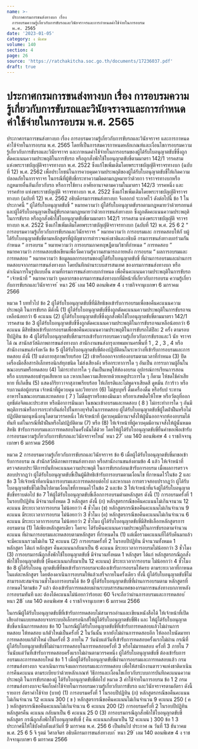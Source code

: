 ```yaml
---
name: >-
  ประกาศกรมการขนส่งทางบก เรื่อง
  การอบรมความรู้เกี่ยวกับการขับรถและวินัยจราจรและการกำหนดค่าใช้จ่ายในการอบรม
  พ.ศ. 2565
date: '2023-01-05'
category: ง พิเศษ
volume: 140
section: 4
page: 26
source: 'https://ratchakitcha.soc.go.th/documents/17236037.pdf'
draft: true
---
```


# ประกาศกรมการขนส่งทางบก เรื่อง การอบรมความรู้เกี่ยวกับการขับรถและวินัยจราจรและการกำหนดค่าใช้จ่ายในการอบรม พ.ศ. 2565

ประกาศกรมการขนส่งทางบก เรื่อง การอบรมความรู้เกี่ยวกับการขับรถและวินัยจราจร และการกาหนดค่าใช้จ่ายในการอบรม พ.ศ. 2565 โดยที่เป็นการสมควรกาหนดหลักเกณฑ์และเงื่อนไขการอบรมความรู้เกี่ยวกับการขับรถและวินัยจราจร และกาหนดค่าใช้จ่ายในการอบรมของผู้ได้รับใบอนุญาตขับขี่ซึ่งถูกตัดคะแนนความประพฤติในการขับรถ หรือถูกสั่งพักใช้ใบอนุญาตขับขี่ตามมาตรา 142/1 วรรคสาม แห่งพระราชบัญญัติจราจรทางบก พ.ศ. 2522 ซึ่งแก้ไขเพิ่มเติมโดยพระราชบัญญัติจราจรทางบก (ฉบับที่ 12) พ.ศ. 2562 เพื่อประโยชน์ในการควบคุมความประพฤติของผู้ได้รับใบอนุญาตขับขี่ให้เกิดความปลอดภัยในการจราจร ในกรณีที่ผู้ขับขี่กระทาความผิดตามกฎหมายว่าด้วยกา รจราจรทางบกหรือกฎหมายอื่นอันเกี่ยวกับรถ หรือการใช้ทาง อาศัยอานาจตามความในมาตรา 142/3 วรรคหนึ่ง และวรรคท้าย แห่งพระราชบัญญัติ จราจรทางบก พ.ศ. 2522 ซึ่งแก้ไขเพิ่มเติมโดยพระราชบัญญัติจราจรทางบก (ฉบับที่ 12) พ.ศ. 2562 อธิบดีกรมการขนส่งทางบก จึงออกป ระกาศไว้ ดังต่อไปนี้ ข้อ 1 ในประกาศนี้ “ ผู้ได้รับใบอนุญาตขับขี่ ” หมายความว่า ผู้ได้รับใบอนุญาตขับรถตามกฎหมายว่าด้วยรถยนต์ และผู้ได้รับใบอนุญาตเป็นผู้ขับรถตามกฎหมายว่าด้วยการขนส่งทางบก ซึ่งถูกตัดคะแนนความประพฤติ ในการขับรถ หรือถูกสั่งพักใช้ใบอนุญาตขับขี่ตามมาตรา 142/1 วรรคสาม แห่งพระราชบัญญัติ จราจรทางบก พ.ศ. 2522 ซึ่งแก้ไขเพิ่มเติมโดยพระราชบัญญัติจราจรทางบก (ฉบับที่ 12) พ.ศ. 25 6 2 “ การอบรมความรู้เกี่ยวกับการขับรถและวินัยจราจร ” หมายความว่า การอบรมและ การทดสอบให้กั บผู้ได้รับใบอนุญาตขับขี่ตามหลักสูตรที่ผู้บัญชาการตำรวจแห่งชาติและอธิบดี กรมการขนส่งทางบกร่วมกันกำหนด “ การอบรม ” หมายความว่า การอบรมภาคทฤษฎีตามวิชาที่กำหนด “ การทดสอบ ” หมายความว่า การทดสอบข้อเขียนเพื่อวัดความรู้ความสามารถภายหลัง การอบรม “ ผลการอบรมและการทดสอบ ” หมายความว่า ข้อมูลผลการอบรมของผู้ได้รับใบอนุญาตขับขี่ ที่ผ่านการอบรมและผ่านการทดสอบจากกรมการขนส่งทางบก โดยบันทึกผ่านระบบสารสนเทศ ของกรมการขนส่งทางบก หรือดำเนินการในรูปแบบอื่น ตามที่กรมการขนส่งทางบกกำหนด เพื่อคืนคะแนนความประพฤติในการขับรถ “ เจ้าหน้าที่ ” หมายความว่า บุคลากรของกรมการขนส่งทางบกที่มีหน้าที่เกี่ยวกับการอบรม ความรู้เกี่ยวกับการขับรถและวินัยจราจร ้ หนา 26 ่ เลม 140 ตอนพิเศษ 4 ง ราชกิจจานุเบกษา 6 มกราคม 2566

หมวด 1 บททั่วไป ข้อ 2 ผู้ได้รับใบอนุญาตขับขี่ที่มีสิทธิขอเข้ารับการอบรมเพื่อขอคืนคะแนนความประพฤติ ในการขับรถ มีดังนี้ (1) ผู้ได้รับใบอนุญาตขับขี่ซึ่งถูกตัดคะแนนความประพฤติในการขับรถจนเหลือน้อยกว่า 6 คะแนน (2) ผู้ได้รับใบอนุญาตขับขี่ซึ่งถูกสั่งพักใช้ใบอนุญาตขับขี่ตามมาตรา 142/1 วรรคสาม ข้อ 3 ผู้ได้รับใบอนุญาตขับขี่ซึ่งถูกตัดคะแนนความประพฤติในการขับรถจนเหลือน้อยกว่า 6 คะแนน มีสิทธิขอเข้ารับการอบรมเพื่อขอคืนคะแนนความประพฤติในการขับรถได้ปีละ 2 ครั้ง ตามรอบปีปฏิทิน ข้อ 4 ผู้ได้รับใบอนุญาตขับขี่สามารถเข้ารับการอบรมความรู้เกี่ยวกับการขับรถและวิ นัย จราจรได้ ณ สานักสวัสดิภาพการขนส่งทางบก สานักงานขนส่งกรุงเทพมหานครพื้นที่ 1 , 2 , 3 , 4 หรือสำนักงานขนส่งจังหวัด ข้อ 5 ผู้ได้รับใบอนุญาตขับขี่ต้องปฏิบัติตนในระหว่างที่เข้ารับการอบรมและการทดสอบ ดังนี้ (1) แต่งกายสุภาพเรียบร้อย (2) เข้าหรือออกจากห้องอบรมตามเวลาที่กำหนด (3) ปิดเครื่องมือสื่อสารอิเล็กทรอนิกส์ทุกชนิด ไม่ส่งเสียงดัง หรือกระทาการใด ๆ อันเป็น การรบกวนผู้อื่นในขณะอบรมหรือทดสอบ (4) ไม่กระทำการใด ๆ อันเป็นเหตุให้ห้องอบรม อุปกรณ์การเรียนการสอน หรือ แบบทดสอบชำรุดเสียหาย แล ะหากเกิดความเสียหายด้วยเหตุประการใด ๆ ก็ตาม ให้ชดใช้ค่าเสียหาย ที่เกิดขึ้น (5) แสดงกิริยาวาจาสุภาพเรียบร้อย ให้เกียรติและไม่พูดจาเสียดสี ดูหมิ่น ก้าวร้าว หรือ รบกวนต่อผู้อบรม เจ้าหน้าที่ผู้ควบคุม และวิทยากร (6) ไม่สูบบุหรี่ ดื่มเครื่องดื่ม หรือรับป ระทานอาหารในขณะอบรมและทดสอบ ( 7 ) ไม่ดื่มสุราหรือของมึนเมา หรือยาเสพติดให้โทษ หรือวัตถุที่ออกฤทธิ์ต่อจิตและประสาท หรือมีอาการมึนเมา ในขณะเข้าอบรมและทดสอบ ( 8 ) ไม่กระทำการใด ๆ อันมีพฤติการณ์หรือการกระทำอันส่อไปในทางทุจริตในการทดสอบ ผู้ได้รับใบอนุญาตขับขี่ผู้ใดฝ่าฝืนหรือไม่ปฏิบัติตามอนุหนึ่งอนุใดตามวรรคหนึ่ง ให้เจ้าหน้าที่ ผู้ควบคุมมีอานาจสั่งให้ผู้นั้นออกจากห้องอบรมได้ทันที แต่ในกรณีที่ฝ่าฝืนหรือไม่ปฏิบัติตาม (7) หรือ (8) ให้เจ้าหน้าที่ผู้ควบคุมมีอานาจสั่งให้ผู้นั้นหมดสิทธิเ ข้ารับการอบรมและการทดสอบในครั้งนั้นได้ด้วย โดยให้ผู้ได้รับใบอนุญาตขับขี่ยื่นคำขอเพื่อเข้ารับการอบรมความรู้เกี่ยวกับการขับรถและวินัยจราจรใหม่ ้ หนา 27 ่ เลม 140 ตอนพิเศษ 4 ง ราชกิจจานุเบกษา 6 มกราคม 2566

หมวด 2 การอบรมความรู้เกี่ยวกับการขับรถและวินัยจราจร ข้อ 6 เมื่อผู้ได้รับใบอนุญาตขับขี่มาขอเข้ารับการอบรม ณ สำนักสวัสดิภาพการขนส่งทางบก หรือสานักงานขนส่งตามข้อ 4 แล้ว ให้เจ้าหน้าที่ตรวจสอบประวัติการบันทึกคะแนนความประพฤติ ในการขับรถก่อนเข้ารับการอบรม เมื่อผลการตรวจสอบปรากฏว่า ผู้ได้รับใบอนุญาตขับขี่เป็นผู้มีสิทธิเข้ารับการอบรมตามเงื่อนไข ที่กาหนดไว้ในข้อ 2 และข้อ 3 ให้เจ้าหน้าที่ดาเนินการอบรมและการทดสอบต่อไป และหากผล การตรวจสอบปรากฏว่า ผู้ได้รับใบอนุญาตขับขี่ไม่เป็นไปตามเงื่อนไขที่กาหนดไว้ในข้อ 2 และข้อ 3 ให้เจ้าหน้าที่แจ้งผู้ได้รับใบอนุญาตขับขี่ทราบต่อไป ข้อ 7 ให้ผู้ได้รับใบอนุญาตขับขี่เลือกการอบรมตำมหลักสูตร ดังนี้ (1) การอบรมครั้งที่ 1 ในรอบปีปฏิทิน มีจำนวนทั้งหมด 3 หลักสูตร ดังนี้ (ก) หลักสูตรกรณีขอคืนคะแนนไม่เกินจานวน 12 คะแนน มีระยะเวลาการอบรม ไม่น้อยกว่า 4 ชั่วโมง (ข) หลักสูตรกรณีขอคืนคะแนนไม่เกินจำนวน 9 คะแนน มีระยะเวลาการอบรม ไม่น้อยกว่า 3 ชั่วโมง (ค) หลักสูตรกรณีขอคืนคะแนนไม่เกินจำนวน 6 คะแนน มีระยะเวลาการอบรม ไม่น้อยกว่า 2 ชั่วโมง ผู้ได้รับใบอนุญาตขับขี่มีสิทธิเลือกหลักสูตรการอบรมตาม (1) ได้เพียงหลักสูตรเดียว โดยจะ ได้รับคืนคะแนนความประพฤติในการขับรถตามจำนวนคะแนน ที่ผ่านการอบรมและทดสอบตามหลักสูตร ที่กำหนดใน (1) แต่เมื่อรวมคะแนนที่ได้รับคืนมาแล้วจะมีคะแนนรวมไม่เกิน 12 คะแนน (2) การอบรมครั้งที่ 2 ในรอบปีปฏิทิน มีจานวนทั้งหมด 1 หลักสูตร ได้แก่ หลักสูตร คืนคะแนนกลับมาเป็น 6 คะแนน มีระยะเวลาการอบรมไม่น้อยกว่า 3 ชั่วโมง (3) การอบรมกรณีถูกสั่งพักใช้ใบอนุญาตขับขี่ มีจำนวนทั้งหมด 1 หลักสูตร ได้แก่ หลักสูตรกรณีถูกสั่งพักใช้ใบอนุญาตขับขี่ (คืนคะแนนกลับมาเป็น 12 คะแนน) มีระยะเวลาการอบรม ไม่น้อยกว่า 4 ชั่วโมง ข้อ 8 ผู้ได้รับใบอนุ ญาตขับขี่ที่ขอเข้ารับการอบรมจะต้องเข้ารับการอบรมให้ครบ ตามระยะเวลาที่กาหนดในแต่ละหลักสูตร โดยต้องดาเนินการอบรมให้แล้วเสร็จภายในครั้งเดียว ทั้งนี้ ผู้ได้รับใบอนุญาตขับขี่ไม่สามารถสะสมจำนวนชั่วโมงการอบรมได้ ข้อ 9 ผู้ได้รับใบอนุญาตขับขี่ที่ผ่านการอบรมตาม หลักสูตรที่กาหนดไว้ตามข้อ 7 แล้ว ต้องเข้ารับการทดสอบผ่านระบบสารสนเทศของกรมการขนส่งทางบกภายหลังการอบรมทันที และ ต้องได้คะแนนไม่น้อยกว่าร้อยละ 60 จึงจะถือว่าผ่านการอบรมและการทดสอบ ้ หนา 28 ่ เลม 140 ตอนพิเศษ 4 ง ราชกิจจานุเบกษา 6 มกราคม 2566

ในกรณีผู้ได้รับใบอนุญาตขับขี่ที่เข้ารับการทดสอบไม่สามารถอ่านและเขียนหนังสือได้ ให้เจ้าหน้าที่เปิดเสียงอ่านแบบทดสอบจากระบบอิเล็กทรอนิกส์ให้ผู้ได้รับใบอนุญาตขับขี่ฟัง และ ให้ผู้ได้รับใบอนุญาตขับขี่ดาเนินการทดสอบ ข้อ 10 ในกรณีผู้ได้รับใบอนุญาตขับขี่ที่เข้ารับการทดสอบแล้วไม่ผ่านการทดสอบ ให้ทดสอบ แก้ตัวใหม่เป็นครั้งที่ 2 ในวันนั้น หากยังไม่ผ่านการทดสอบอีก ให้ออกใบนัดมาทาการทดสอบแก้ตัวใหม่ เป็นครั้งที่ 3 ภายใน 7 วันนับแต่วันที่เข้ารับการทดสอบครั้งแรกไม่ผ่าน กรณีที่ ผู้ได้รับใบอนุญาตขับขี่ไม่ผ่านการทดสอบในการทดสอบครั้งที่ 3 หรือไม่มาทดสอบ ครั้งที่ 3 ภายใน 7 วันนับแต่วันที่เข้ารับการทดสอบครั้งแรกไม่ผ่านตามวรรคหนึ่ง ผู้ได้รับใบอนุญาตขับขี่ ต้องเข้ารับการอบรมและการทดสอบใหม่ ข้อ 1 1 เมื่อผู้ได้รับใบอนุญาตขับขี่ผ่านการอบรมและการทดสอบแล้ว กรมการขนส่งทางบก จะดาเนินการแจ้งผลการอบรมและการทดสอบ เพื่อให้สานักงานตารวจแห่งชาติดาเนินการคืนคะแนน ตามระเบียบว่าด้วยหลักเกณฑ์ วิธีการและเงื่อนไขเกี่ยวกับระบบการบันทึกคะแนนความประพฤติ ในการขับรถของผู้ ได้รับใบอนุญาตขับขี่ต่อไป หมวด 3 ค่าใช้จ่ายในการอบรม ข้อ 1 2 กรมการขนส่งทางบกจะจัดเก็บค่าใช้จ่ายในการอบรมความรู้เกี่ยวกับการขับรถ และวินัยจราจรตามอัตรา ดังนี้ รายการ อัตราค่าใช้จ่าย (บาท) (1) การอบรมครั้งที่ 1 ในรอบปีปฏิทิน (ก) หลักสูตรกรณีขอคืนคะแนนไม่เกินจำนวน 12 คะแนน 300 ( ข ) หลักสูตรกรณีขอคืนคะแนนไม่เกินจำนวน 9 คะแนน 250 ( ค ) หลักสูตรกรณีขอคืนคะแนนไม่เกินจำนวน 6 คะแนน 200 (2) การอบรมครั้งที่ 2 ในรอบปีปฏิทิน หลักสูตรคืน คะแนน กลับมาเป็น 6 คะแนน 25 0 (3) การอบรมกรณีถูกสั่งพักใช้ใบอนุญาตขับขี่ หลักสูตร กรณีถูกสั่งพักใช้ใบอนุญาตขับขี่ ( คืน คะแนนกลับมาเป็น 12 คะแนน ) 300 ข้อ 1 3 ประกาศนี้ให้ใช้บังคับตั้งแต่วันที่ 9 มกราคม พ.ศ. 256 6 เป็นต้นไป ประกาศ ณ วันที่ 13 ธันวาคม พ.ศ. 25 6 5 จิ รุตม์ วิศาลจิตร อธิบดีกรมการขนส่งทางบก ้ หนา 29 ่ เลม 140 ตอนพิเศษ 4 ง ราชกิจจานุเบกษา 6 มกราคม 2566
